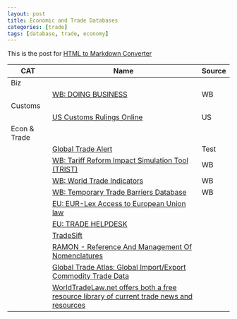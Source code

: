 ```yaml
---
layout: post
title: Economic and Trade Databases
categories: [trade]
tags: [database, trade, economy]
---
```

This is the post for [HTML to Markdown Converter](https://www.tablesgenerator.com/markdown_tables)





| CAT                                  | Name                                                                                                                                                                                                             | Source |
|--------------------------------------|------------------------------------------------------------------------------------------------------------------------------------------------------------------------------------------------------------------|--------|
| <span id="biz">Biz</span>            |                                                                                                                                                                                                                  |        |
|                                      | [WB: DOING BUSINESS](http://www.doingbusiness.org/)                                                                                                                                                              | WB     |
| <span id="customs">Customs</span>    |                                                                                                                                                                                                                  |        |
|                                      | [US Customs Rulings Online](https://rulings.cbp.gov/)                                                                                                                                                            | US     |
| <span id="trade">Econ & Trade</span> |                                                                                                                                                                                                                  |        |
|                                      | [Global Trade Alert](http://www.globaltradealert.org/)                                                                                                                                                           | Test   |
|                                      | [WB: Tariff Reform Impact Simulation Tool (TRIST)](http://web.worldbank.org/WBSITE/EXTERNAL/TOPICS/TRADE/0,,contentMDK:21537281~isCURL:Y~pagePK:210058~piPK:210062~theSitePK:239071,00.html)                     | WB     |
|                                      | [WB: World Trade Indicators](http://web.worldbank.org/WBSITE/EXTERNAL/TOPICS/TRADE/0,,contentMDK:22421950~pagePK:148956~piPK:216618~theSitePK:239071,00.html)                                                    | WB     |
|                                      | [WB: Temporary Trade Barriers Database](http://econ.worldbank.org/WBSITE/EXTERNAL/EXTDEC/EXTRESEARCH/EXTPROGRAMS/EXTTRADERESEARCH/0,,contentMDK:22561572~pagePK:64168182~piPK:64168060~theSitePK:544849,00.html) | WB     |
|                                      | [EU: EUR-Lex Access to European Union law](http://eur-lex.europa.eu/homepage.html;ELX_SESSIONID=np3vJy0TxnvqGTbQ9pGVppgPn5Wz1MhftVvSklXLTHJ1Yhx0V1tn!1478864509)                                                 |        |
|                                      | [EU: TRADE HELPDESK](http://trade.ec.europa.eu/tradehelp/)                                                                                                                                                       |        |
|                                      | [TradeSift](http://www.tradesift.com/default.aspx)                                                                                                                                                               |        |
|                                      | [RAMON - Reference And Management Of Nomenclatures](http://ec.europa.eu/eurostat/ramon/index.cfm?TargetUrl=DSP_PUB_WELC)                                                                                         |        |
|                                      | [Global Trade Atlas: Global Import/Export Commodity Trade Data](https://ihsmarkit.com/products/maritime-global-trade-atlas.html)                                                                                 |        |
|                                      | [WorldTradeLaw.net offers both a free resource library of current trade news and resources](http://www.worldtradelaw.net/index.php)                                                                              |        |
